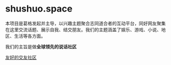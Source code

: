 # shushuo.space
本项目是葛格发起并主导，以兴趣主题聚合志同道合者的互动平台，同好网友聚集在这里交流话题、展示自我、结交朋友。我们的主题涵盖了娱乐、游戏、小说、地区、生活等各方面。

我们的主旨是做**全球领先的说话社区**

[友好的交友社区](https://www.shushuo.space/)

